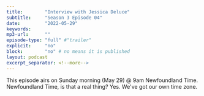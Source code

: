 ```yaml
---
title:        "Interview with Jessica Deluce"
subtitle:     "Season 3 Episode 04"
date:         "2022-05-29"
keywords:
mp3-url:      ""
episode-type: "full" #"trailer"
explicit:     "no"
block:        "no" # no means it is published
layout: podcast
excerpt_separator: <!--more-->
---
```

This episode airs on Sunday morning (May 29) @ 9am Newfoundland Time. Newfoundland Time, is that a real thing? Yes. We've got our own time zone.
